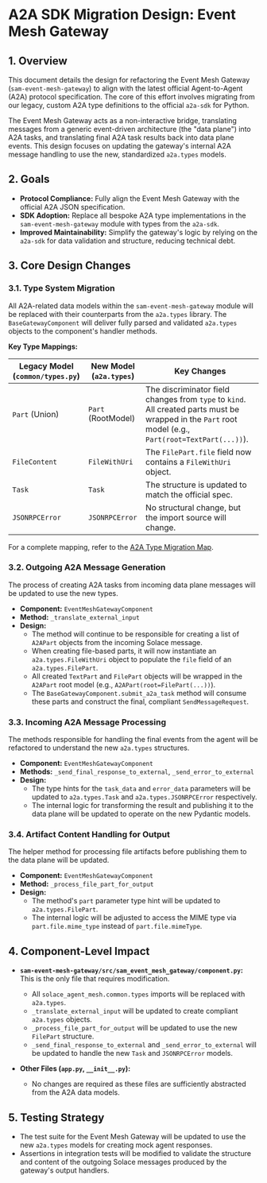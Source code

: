 # A2A SDK Migration Design: Event Mesh Gateway

## 1. Overview

This document details the design for refactoring the Event Mesh Gateway (`sam-event-mesh-gateway`) to align with the latest official Agent-to-Agent (A2A) protocol specification. The core of this effort involves migrating from our legacy, custom A2A type definitions to the official `a2a-sdk` for Python.

The Event Mesh Gateway acts as a non-interactive bridge, translating messages from a generic event-driven architecture (the "data plane") into A2A tasks, and translating final A2A task results back into data plane events. This design focuses on updating the gateway's internal A2A message handling to use the new, standardized `a2a.types` models.

## 2. Goals

*   **Protocol Compliance:** Fully align the Event Mesh Gateway with the official A2A JSON specification.
*   **SDK Adoption:** Replace all bespoke A2A type implementations in the `sam-event-mesh-gateway` module with types from the `a2a-sdk`.
*   **Improved Maintainability:** Simplify the gateway's logic by relying on the `a2a-sdk` for data validation and structure, reducing technical debt.

## 3. Core Design Changes

### 3.1. Type System Migration

All A2A-related data models within the `sam-event-mesh-gateway` module will be replaced with their counterparts from the `a2a.types` library. The `BaseGatewayComponent` will deliver fully parsed and validated `a2a.types` objects to the component's handler methods.

**Key Type Mappings:**

| Legacy Model (`common/types.py`) | New Model (`a2a.types`) | Key Changes |
| --- | --- | --- |
| `Part` (Union) | `Part` (RootModel) | The discriminator field changes from `type` to `kind`. All created parts must be wrapped in the `Part` root model (e.g., `Part(root=TextPart(...))`). |
| `FileContent` | `FileWithUri` | The `FilePart.file` field now contains a `FileWithUri` object. |
| `Task` | `Task` | The structure is updated to match the official spec. |
| `JSONRPCError` | `JSONRPCError` | No structural change, but the import source will change. |

For a complete mapping, refer to the [A2A Type Migration Map](../../docs/refactoring/A2A-Type-Migration-Map.md).

### 3.2. Outgoing A2A Message Generation

The process of creating A2A tasks from incoming data plane messages will be updated to use the new types.

*   **Component:** `EventMeshGatewayComponent`
*   **Method:** `_translate_external_input`
*   **Design:**
    *   The method will continue to be responsible for creating a list of `A2APart` objects from the incoming Solace message.
    *   When creating file-based parts, it will now instantiate an `a2a.types.FileWithUri` object to populate the `file` field of an `a2a.types.FilePart`.
    *   All created `TextPart` and `FilePart` objects will be wrapped in the `A2APart` root model (e.g., `A2APart(root=FilePart(...))`).
    *   The `BaseGatewayComponent.submit_a2a_task` method will consume these parts and construct the final, compliant `SendMessageRequest`.

### 3.3. Incoming A2A Message Processing

The methods responsible for handling the final events from the agent will be refactored to understand the new `a2a.types` structures.

*   **Component:** `EventMeshGatewayComponent`
*   **Methods:** `_send_final_response_to_external`, `_send_error_to_external`
*   **Design:**
    *   The type hints for the `task_data` and `error_data` parameters will be updated to `a2a.types.Task` and `a2a.types.JSONRPCError` respectively.
    *   The internal logic for transforming the result and publishing it to the data plane will be updated to operate on the new Pydantic models.

### 3.4. Artifact Content Handling for Output

The helper method for processing file artifacts before publishing them to the data plane will be updated.

*   **Component:** `EventMeshGatewayComponent`
*   **Method:** `_process_file_part_for_output`
*   **Design:**
    *   The method's `part` parameter type hint will be updated to `a2a.types.FilePart`.
    *   The internal logic will be adjusted to access the MIME type via `part.file.mime_type` instead of `part.file.mimeType`.

## 4. Component-Level Impact

*   **`sam-event-mesh-gateway/src/sam_event_mesh_gateway/component.py`:** This is the only file that requires modification.
    *   All `solace_agent_mesh.common.types` imports will be replaced with `a2a.types`.
    *   `_translate_external_input` will be updated to create compliant `a2a.types` objects.
    *   `_process_file_part_for_output` will be updated to use the new `FilePart` structure.
    *   `_send_final_response_to_external` and `_send_error_to_external` will be updated to handle the new `Task` and `JSONRPCError` models.

*   **Other Files (`app.py`, `__init__.py`):**
    *   No changes are required as these files are sufficiently abstracted from the A2A data models.

## 5. Testing Strategy

*   The test suite for the Event Mesh Gateway will be updated to use the new `a2a.types` models for creating mock agent responses.
*   Assertions in integration tests will be modified to validate the structure and content of the outgoing Solace messages produced by the gateway's output handlers.
